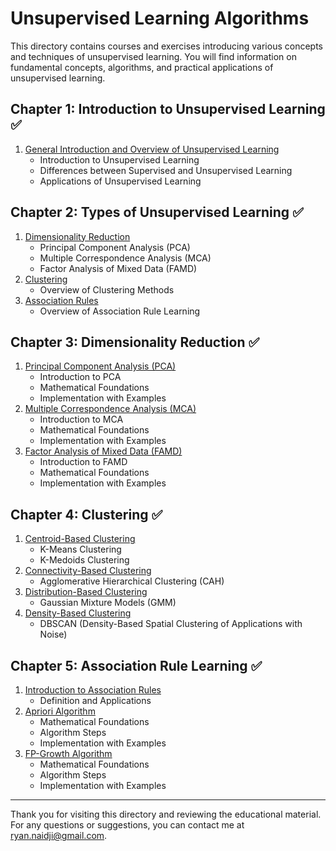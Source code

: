 # Unsupervised Learning Algorithms

This directory contains courses and exercises introducing various concepts and techniques of unsupervised learning. You will find information on fundamental concepts, algorithms, and practical applications of unsupervised learning.

## Chapter 1: Introduction to Unsupervised Learning ✅

1. [General Introduction and Overview of Unsupervised Learning](./Chapter1_Introduction/01_Introduction.md)
   - Introduction to Unsupervised Learning
   - Differences between Supervised and Unsupervised Learning
   - Applications of Unsupervised Learning

## Chapter 2: Types of Unsupervised Learning ✅

1. [Dimensionality Reduction](./Chapter2_Types_of_Unsupervised_Learning/01_Dimensionality_Reduction.ipynb)
   - Principal Component Analysis (PCA)
   - Multiple Correspondence Analysis (MCA)
   - Factor Analysis of Mixed Data (FAMD)
2. [Clustering](./Chapter2_Types_of_Unsupervised_Learning/02_Clustering.ipynb)
   - Overview of Clustering Methods
3. [Association Rules](./Chapter2_Types_of_Unsupervised_Learning/03_Association_Rules.ipynb)
   - Overview of Association Rule Learning

## Chapter 3: Dimensionality Reduction ✅

1. [Principal Component Analysis (PCA)](./Chapter3_Dimensionality_Reduction/01_Principal_Component_Analysis.ipynb)
   - Introduction to PCA
   - Mathematical Foundations
   - Implementation with Examples
2. [Multiple Correspondence Analysis (MCA)](./Chapter3_Dimensionality_Reduction/02_Multiple_Correspondence_Analysis.ipynb)
   - Introduction to MCA
   - Mathematical Foundations
   - Implementation with Examples
3. [Factor Analysis of Mixed Data (FAMD)](./Chapter3_Dimensionality_Reduction/03_Factor_Analysis_of_Mixed_Data.md)
   - Introduction to FAMD
   - Mathematical Foundations
   - Implementation with Examples

## Chapter 4: Clustering ✅

1. [Centroid-Based Clustering](./Chapter4_Clustering/01_Centroid_Based_Clustering.ipynb)
   - K-Means Clustering
   - K-Medoids Clustering
2. [Connectivity-Based Clustering](./Chapter4_Clustering/02_Connectivity_Based_Clustering.ipynb)
   - Agglomerative Hierarchical Clustering (CAH)
3. [Distribution-Based Clustering](./Chapter4_Clustering/03_Distribution_Based_Clustering.ipynb)
   - Gaussian Mixture Models (GMM)
4. [Density-Based Clustering](./Chapter4_Clustering/04_Density_Based_Clustering.ipynb)
   - DBSCAN (Density-Based Spatial Clustering of Applications with Noise)

## Chapter 5: Association Rule Learning ✅

1. [Introduction to Association Rules](./Chapter5_Association_Rules/01_Introduction.md)
   - Definition and Applications
2. [Apriori Algorithm](./Chapter5_Association_Rules/02_Apriori_Algorithm.ipynb)
   - Mathematical Foundations
   - Algorithm Steps
   - Implementation with Examples
4. [FP-Growth Algorithm](./Chapter5_Association_Rules/03_FP_Growth_Algorithm.ipynb)
   - Mathematical Foundations
   - Algorithm Steps
   - Implementation with Examples

---

Thank you for visiting this directory and reviewing the educational material. For any questions or suggestions, you can contact me at [ryan.naidji@gmail.com](mailto:ryan.naidji@gmail.com).
